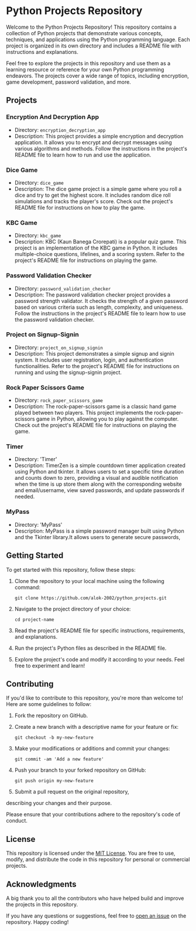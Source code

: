 # Python Projects Repository

Welcome to the Python Projects Repository! This repository contains a collection of Python projects that demonstrate various concepts, techniques, and applications using the Python programming language. Each project is organized in its own directory and includes a README file with instructions and explanations.

Feel free to explore the projects in this repository and use them as a learning resource or reference for your own Python programming endeavors. The projects cover a wide range of topics, including encryption, game development, password validation, and more.

## Projects

### Encryption And Decryption App

- Directory: `encryption_decryption_app`
- Description: This project provides a simple encryption and decryption application. It allows you to encrypt and decrypt messages using various algorithms and methods. Follow the instructions in the project's README file to learn how to run and use the application.

### Dice Game

- Directory: `dice_game`
- Description: The dice game project is a simple game where you roll a dice and try to get the highest score. It includes random dice roll simulations and tracks the player's score. Check out the project's README file for instructions on how to play the game.

### KBC Game

- Directory: `kbc_game`
- Description: KBC (Kaun Banega Crorepati) is a popular quiz game. This project is an implementation of the KBC game in Python. It includes multiple-choice questions, lifelines, and a scoring system. Refer to the project's README file for instructions on playing the game.

### Password Validation Checker

- Directory: `password_validation_checker`
- Description: The password validation checker project provides a password strength validator. It checks the strength of a given password based on various criteria such as length, complexity, and uniqueness. Follow the instructions in the project's README file to learn how to use the password validation checker.

### Project on Signup-Signin

- Directory: `project_on_signup_signin`
- Description: This project demonstrates a simple signup and signin system. It includes user registration, login, and authentication functionalities. Refer to the project's README file for instructions on running and using the signup-signin project.

### Rock Paper Scissors Game

- Directory: `rock_paper_scissors_game`
- Description: The rock-paper-scissors game is a classic hand game played between two players. This project implements the rock-paper-scissors game in Python, allowing you to play against the computer. Check out the project's README file for instructions on playing the game.


### Timer
- Directory: 'Timer'
- Description: TimerZen is a simple countdown timer application created using Python and tkinter. It allows users to set a specific time duration and counts down to zero, providing a visual and audible notification when the time is up store them along with the corresponding website and email/username, view saved passwords, and update passwords if needed.

### MyPass
- Directory: 'MyPass'
- Description: MyPass is a simple password manager built using Python and the Tkinter library.It allows users to generate secure passwords,
## Getting Started

To get started with this repository, follow these steps:

1. Clone the repository to your local machine using the following command:

   ```shell
   git clone https://github.com/alok-2002/python_projects.git
   ```

2. Navigate to the project directory of your choice:

   ```shell
   cd project-name
   ```

3. Read the project's README file for specific instructions, requirements, and explanations.

4. Run the project's Python files as described in the README file.

5. Explore the project's code and modify it according to your needs. Feel free to experiment and learn!

## Contributing

If you'd like to contribute to this repository, you're more than welcome to! Here are some guidelines to follow:

1. Fork the repository on GitHub.

2. Create a new branch with a descriptive name for your feature or fix:

   ```shell
   git checkout -b my-new-feature
   ```

3. Make your modifications or additions and commit your changes:

   ```shell
   git commit -am 'Add a new feature'
   ```

4. Push your branch to your forked repository on GitHub:

   ```shell
   git push origin my-new-feature
   ```

5. Submit a pull request on the original repository,

 describing your changes and their purpose.

Please ensure that your contributions adhere to the repository's code of conduct.

## License

This repository is licensed under the [MIT License](LICENSE). You are free to use, modify, and distribute the code in this repository for personal or commercial projects.

## Acknowledgments

A big thank you to all the contributors who have helped build and improve the projects in this repository.

If you have any questions or suggestions, feel free to [open an issue](https://github.com/alok-2002/python_projects/issues) on the repository. Happy coding!
